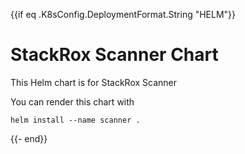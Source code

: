 {{if eq .K8sConfig.DeploymentFormat.String "HELM"}}
# StackRox Scanner Chart

This Helm chart is for StackRox Scanner

You can render this chart with
```
helm install --name scanner .
```
{{- end}}
